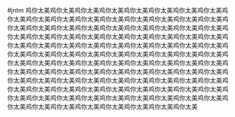 #jntm
鸡你太美鸡你太美鸡你太美鸡你太美鸡你太美鸡你太美鸡你太美鸡你太美鸡你太美鸡你太美鸡你太美鸡你太美鸡你太美鸡你太美鸡你太美鸡你太美鸡你太美鸡你太美鸡你太美鸡你太美鸡你太美鸡你太美鸡你太美鸡你太美鸡你太美鸡你太美鸡你太美鸡你太美鸡你太美鸡你太美鸡你太美鸡你太美鸡你太美鸡你太美鸡你太美鸡你太美鸡你太美鸡你太美鸡你太美鸡你太美鸡你太美鸡你太美鸡你太美鸡你太美鸡你太美鸡你太美鸡你太美鸡你太美鸡你太美鸡你太美鸡你太美鸡你太美鸡你太美鸡你太美鸡你太美鸡你太美鸡你太美鸡你太美鸡你太美鸡你太美鸡你太美鸡你太美鸡你太美鸡你太美鸡你太美鸡你太美鸡你太美鸡你太美鸡你太美鸡你太美鸡你太美鸡你太美鸡你太美鸡你太美鸡你太美鸡你太美鸡你太美鸡你太美鸡你太美鸡你太美鸡你太美鸡你太美鸡你太美鸡你太美鸡你太美鸡你太美鸡你太美鸡你太美鸡你太美鸡你太美鸡你太美鸡你太美鸡你太美鸡你太美鸡你太美鸡你太美鸡你太美鸡你太美鸡你太美鸡你太美鸡你太美鸡你太美鸡你太美鸡你太美鸡你太美鸡你太美